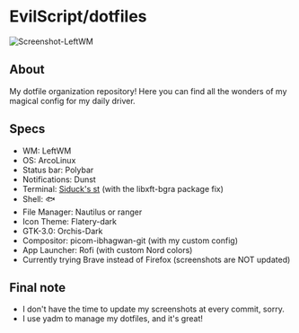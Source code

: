 # EvilScript/dotfiles

![Screenshot-LeftWM](https://i.imgur.com/OquKvIU.jpg)

## About
My dotfile organization repository! Here you can find all the wonders of my magical config for my daily driver.

## Specs
- WM: LeftWM
- OS: ArcoLinux
- Status bar: Polybar
- Notifications: Dunst
- Terminal: [Siduck's st](https://github.com/siduck/st) (with the libxft-bgra package fix)
- Shell: 🐟
- File Manager: Nautilus or ranger
- Icon Theme: Flatery-dark
- GTK-3.0: Orchis-Dark
- Compositor: picom-ibhagwan-git (with my custom config)
- App Launcher: Rofi (with custom Nord colors)
- Currently trying Brave instead of Firefox (screenshots are NOT updated)

## Final note
- I don't have the time to update my screenshots at every commit, sorry.
- I use yadm to manage my dotfiles, and it's great!
